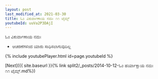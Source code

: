 ```yaml
---
layout: post
last_modified_at: 2021-03-30
title: ಓಂ ವಿಕುರ್ವಾಣಾಯ ನಮಃ ೧೧ ಟೈಮ್ಸ್
youtubeId: uuVa2P3DAjI
---
```

 
 
 ಓಂ ವಿಕುರ್ವಾಣಾಯ ನಮಃ  
 
 -  ಆಚರಣೆಗಳಿಂದ ಯಾರು ಸಾಧಿಸಲಾಗುವುದಿಲ್ಲ 
 
  
 
  
 
 
 
 
 
 


{% include youtubePlayer.html id=page.youtubeId %}
 
[Next]({{ site.baseurl }}{% link  split2/_posts/2014-10-12-ಓಂ ಹರ್ಯಾಕ್ಷಾಯ ನಮಃ ೧೧ ಟೈಮ್ಸ್.md%})
 
